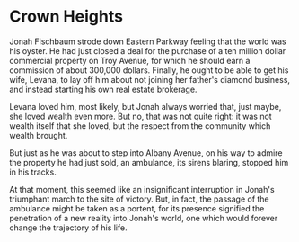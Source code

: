 <html>
    <head>
<!--include head.txt -->
        <title>
            Crown Heights
        </title>
    </head>

 <body>
<!--include logo.txt -->
<!--include menu.txt -->

# Crown Heights

Jonah Fischbaum strode down Eastern Parkway feeling that the world was his
oyster. He had just closed a deal for the purchase of a ten million dollar
commercial property on Troy Avenue, for which he should earn a commission of
about 300,000 dollars. Finally, he ought to be able to get his wife, Levana, to
lay off him about not joining her father's diamond business, and instead
starting his own real estate brokerage.

Levana loved him, most likely, but Jonah always worried that, just maybe, she
loved wealth even more. But no, that was not quite right: it was not wealth
itself that she loved, but the respect from the community which wealth brought.

But just as he was about to step into Albany Avenue, on his way to admire the
property he had just sold, an ambulance, its sirens blaring, stopped him in his
tracks.

At that moment, this seemed like an insignificant interruption in Jonah's
triumphant march to the site of victory. But, in fact, the passage of the
ambulance might be taken as a portent, for its presence signified the
penetration of a new reality into Jonah's world, one which would forever change
the trajectory of his life.

</body>
</html>
